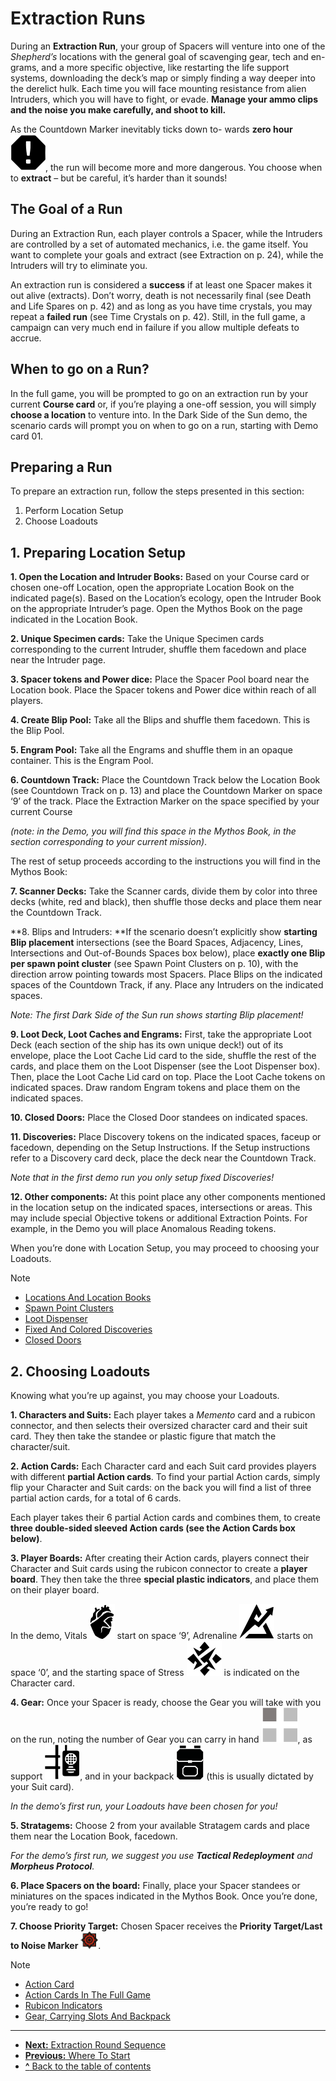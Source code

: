 # Extraction Runs

During an **Extraction Run**, your group of Spacers
will venture into one of the *Shepherd’s* locations with
the general goal of scavenging gear, tech and en-
grams, and a more specific objective, like restarting
the life support systems, downloading the deck’s
map or simply finding a way deeper into the derelict
hulk. Each time you will face mounting resistance
from alien Intruders, which you will have to fight,
or evade. **Manage your ammo clips and the noise
you make carefully, and shoot to kill.**

As the Countdown Marker inevitably ticks down to-
wards **zero hour ![Zero Hour Icon](svg/icon-zero-hour.svg)**, the run will become more and
more dangerous. You choose when to **extract** – but
be careful, it’s harder than it sounds!

## The Goal of a Run

During an Extraction Run, each player controls
a Spacer, while the Intruders are controlled by a set
of automated mechanics, i.e. the game itself.
You want to complete your goals and extract (see
Extraction on p. 24), while the Intruders will try
to eliminate you.

An extraction run is considered a **success** if at least
one Spacer makes it out alive (extracts). Don’t worry,
death is not necessarily final (see Death and Life Spares
on p. 42) and as long as you have time crystals, you
may repeat a **failed run** (see Time Crystals on p. 42).
Still, in the full game, a campaign can very much end
in failure if you allow multiple defeats to accrue.

## When to go on a Run?

In the full game, you will be prompted to go on an
extraction run by your current **Course card** or, if
you’re playing a one-off session, you will simply
**choose a location** to venture into. In the Dark Side
of the Sun demo, the scenario cards will prompt you
on when to go on a run, starting with Demo card 01.

## Preparing a Run

To prepare an extraction run, follow the steps
presented in this section:

1. Perform Location Setup
2. Choose Loadouts

## 1. Preparing Location Setup

**1. Open the Location and Intruder Books:** Based on
your Course card or chosen one-off Location, open
the appropriate Location Book on the indicated
page(s). Based on the Location’s ecology, open the
Intruder Book on the appropriate Intruder’s page.
Open the Mythos Book on the page indicated in the
Location Book.

**2. Unique Specimen cards:** Take the Unique
Specimen cards corresponding to the current
Intruder, shuffle them facedown and place near
the Intruder page.

**3. Spacer tokens and Power dice:** Place the Spacer
Pool board near the Location book. Place the Spacer
tokens and Power dice within reach of all players.

**4. Create Blip Pool:** Take all the Blips and shuffle
them facedown. This is the Blip Pool.

**5. Engram Pool:** Take all the Engrams and shuffle
them in an opaque container. This is the Engram Pool.

**6. Countdown Track:** Place the Countdown Track
below the Location Book (see Countdown Track on
p. 13) and place the Countdown Marker on space
‘9’ of the track. Place the Extraction Marker on the
space specified by your current Course 

*(note: in the Demo, you will find this space in the
Mythos Book, in the section corresponding
to your current mission)*.

The rest of setup proceeds according to the instructions you will find in the Mythos Book:

**7. Scanner Decks:** Take the Scanner cards, divide
them by color into three decks (white, red and black),
then shuffle those decks and place them near the
Countdown Track.

**8. Blips and Intruders: **If the scenario doesn’t explicitly show **starting Blip placement** intersections
(see the Board Spaces, Adjacency, Lines, Intersections and Out-of-Bounds Spaces box below), place
**exactly one Blip per spawn point cluster** (see
Spawn Point Clusters on p. 10), with the direction
arrow pointing towards most Spacers. Place Blips
on the indicated spaces of the Countdown Track,
if any. Place any Intruders on the indicated spaces.

*Note: The first Dark Side of the Sun run shows starting Blip
placement!*

**9. Loot Deck, Loot Caches and Engrams:** First,
take the appropriate Loot Deck (each section of the
ship has its own unique deck!) out of its envelope,
place the Loot Cache Lid card to the side, shuffle the
rest of the cards, and place them on the Loot Dispenser (see the Loot Dispenser box). Then, place the
Loot Cache Lid card on top. Place the Loot Cache
tokens on indicated spaces. Draw random Engram
tokens and place them on the indicated spaces.

**10. Closed Doors:** Place the Closed Door standees
on indicated spaces.

**11. Discoveries:** Place Discovery tokens on the
indicated spaces, faceup or facedown, depending
on the Setup Instructions. If the Setup instructions
refer to a Discovery card deck, place the deck near
the Countdown Track.

*Note that in the first demo run you only setup
fixed Discoveries!*

**12. Other components:** At this point place any other components mentioned in the location setup on
the indicated spaces, intersections or areas. This
may include special Objective tokens or additional
Extraction Points. For example, in the Demo you will
place Anomalous Reading tokens.

When you’re done with Location Setup, you may
proceed to choosing your Loadouts.

> [!NOTE]
> - [Locations And Location Books](locations-and-location-books.md)
> - [Spawn Point Clusters](spawn-point-clusters.md)
> - [Loot Dispenser](loot-dispenser.md)
> - [Fixed And Colored Discoveries](fixed-and-colored-discoveries.md)
> - [Closed Doors](closed-doors.md)

## 2. Choosing Loadouts

Knowing what you’re up against, you may choose
your Loadouts.

**1. Characters and Suits:** Each player takes a *Memento* card and a rubicon connector, and then selects their oversized character card and their suit
card. They then take the standee or plastic figure
that match the character/suit.

**2. Action Cards:** Each Character card and each Suit
card provides players with different **partial Action
cards**. To find your partial Action cards, simply flip
your Character and Suit cards: on the back you will
find a list of three partial action cards, for a total of
6 cards.

Each player takes their 6 partial Action cards and
combines them, to create **three double-sided
sleeved Action cards (see the Action Cards box
below)**.

**3. Player Boards:** After creating their Action cards,
players connect their Character and Suit cards using the rubicon connector to create a **player board**.
They then take the three **special plastic indicators**, and place them on their player board.

In the demo, Vitals ![Vitals Icon](svg/icon-vitals.svg) start on space ‘9’, Adrenaline ![Adrenaline Icon](svg/icon-adrenaline.svg) 
starts on space ‘0’, and the starting space of
Stress ![Stress Icon](svg/icon-stress.svg) is indicated on the Character card.

**4. Gear:** Once your Spacer is ready, choose the
Gear you will take with you on the run, noting the
number of Gear you can carry in hand ![Hand Slots Icon](svg/icon-hand-slots.svg), as support ![Slots Icon](svg/icon-slots.svg "Slots"), and in your backpack ![Backpack Icon](svg/icon-backpack.svg "Slots") (this is usually dictated by your Suit card).

*In the demo’s first run, your Loadouts have been
chosen for you!*

**5. Stratagems:** Choose 2 from your available Stratagem cards and place them near the Location Book,
facedown.

*For the demo’s first run, we suggest you use **Tactical Redeployment** and **Morpheus Protocol**.*

**6. Place Spacers on the board:** Finally, place your
Spacer standees or miniatures on the spaces indicated in the Mythos Book. Once you’re done, you’re
ready to go!

**7. Choose Priority Target:** Chosen Spacer receives
the **Priority Target/Last to Noise Marker** ![Priority Target Icon](img/icon-target.png).

> [!NOTE]
> - [Action Card](action-card.md)
> - [Action Cards In The Full Game](action-cards-in-the-full-game.md)
> - [Rubicon Indicators](rubicon-indicators.md)
> - [Gear, Carrying Slots And Backpack](gear-carrying-slots-and-backpack.md)

---
- [**Next:** Extraction Round Sequence](extraction-round-sequence.md)
- [**Previous:** Where To Start](where-to-start.md)
- [**^** Back to the table of contents](README.md)